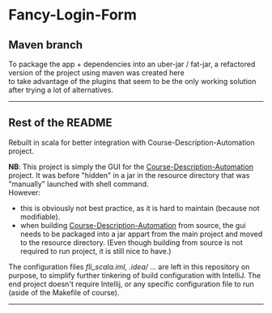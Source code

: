 # Fancy-Login-Form

## Maven branch

To package the app + dependencies into an uber-jar / fat-jar, a refactored version of the project using maven was created here  
to take advantage of the plugins that seem to be the only working solution after trying a lot of alternatives.

---

## Rest of the README

Rebuilt in scala for better integration with Course-Description-Automation project.

**NB**: This project is simply the GUI for the [Course-Description-Automation](https://github.com/David-Kyrat/Course-Description-Automation) project.
It was before "hidden" in a jar in the resource directory that was "manually" launched with shell command.  
However:
 - this is obviously not best practice, as it is hard to maintain (because not modifiable).
 - when building  [Course-Description-Automation](https://github.com/David-Kyrat/Course-Description-Automation) from source, the gui needs to be packaged into a jar appart from the main project and moved to the resource directory. (Even though building from source is not required to run project, it is still nice to have.)

The configuration files *fli_scala.iml, .idea/* ... are left in this repository on purpose, to simplify further tinkering
of build configuration with IntelliJ.
The end project doesn't require Intellij, or any specific configuration file to run (aside of the Makefile of course).

---


